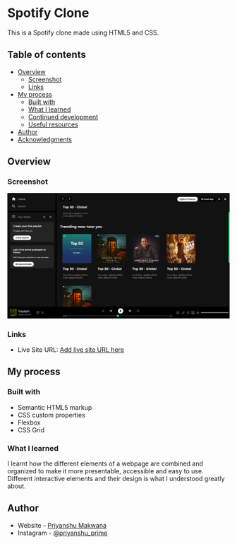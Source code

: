 # Spotify Clone

This is a Spotify clone made using HTML5 and CSS. 

## Table of contents

- [Overview](#overview)
  - [Screenshot](#screenshot)
  - [Links](#links)
- [My process](#my-process)
  - [Built with](#built-with)
  - [What I learned](#what-i-learned)
  - [Continued development](#continued-development)
  - [Useful resources](#useful-resources)
- [Author](#author)
- [Acknowledgments](#acknowledgments)

## Overview

### Screenshot

![](./screenshot.png)

### Links

- Live Site URL: [Add live site URL here](https://priyanshu-prime.github.io/Spotify-Clone/)

## My process

### Built with

- Semantic HTML5 markup
- CSS custom properties
- Flexbox
- CSS Grid

### What I learned

I learnt how the different elements of a webpage are combined and organized to make it more presentable, accessible and easy to use. Different interactive elements and their design is what I understood greatly about.

## Author

- Website - [Priyanshu Makwana](https://www.your-site.com)
- Instagram - [@priyanshu_prime](https://www.twitter.com/yourusername)